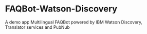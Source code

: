 # FAQBot-Watson-Discovery
A demo app Multilingual FAQBot powered by IBM Watson Discovery, Translator services and PubNub
